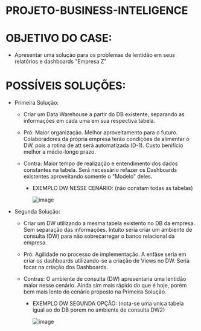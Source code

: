 # PROJETO-BUSINESS-INTELIGENCE

# OBJETIVO DO CASE:

  - Apresentar uma solução para os problemas de lentidão em seus relatórios e dashboards "Empresa Z"

# POSSÍVEIS SOLUÇÕES:

  - Primeira Solução:
    - Criar um Data Warehouse a partir do DB existente, separando as informações em cada uma em sua respectiva tabela.
    - Pró: Maior organização. Melhor aproveitamento para o futuro. Colaboradores da própria empresa terão condições de alimentar o DW, pois a rotina de att será automatizada (D-1). Custo benifício melhor a médio-longo prazo.
    - Contra: Maior tempo de realização e entendimento dos dados constantes na tabela. Será necessário refazer os Dashboards existentes aproveitando somente o "Modelo" deles.

      - EXEMPLO DW NESSE CENÁRIO: (não constam todas as tabelas)

        ![image](https://github.com/israelalvees/PROJETO-BUSINESS-INTELIGENCE/assets/128307729/c55762ad-7f0e-476a-a1db-61d53f80d5bb)



  - Segunda Solução: 
    - Criar um DW utilizando a mesma tabela existento no DB da empresa. Sem separação das informações. Intuito seria criar um ambiente de consulta (DW) para não sobrecarregar o banco relacional da empresa.
    - Pró: Agilidade no processo de implementação. A enfâse seria em criar os dashboards utilizando-se a criação de Views no DW. Seria focar na criação dos Dashboards.
    - Contras: O ambiente de consulta (DW) apresentaria uma lentidão maior nesse cenário. Ainda sim mais rápido do que é hoje, porém bem mais lento do cenário proposto na Primeira Solução.
   
      - EXEMPLO DW SEGUNDA OPÇÃO: (nota-se uma unica tabela igual ao do DB porem no ambiente de consulta DW2)
     
          ![image](https://github.com/israelalvees/PROJETO-BUSINESS-INTELIGENCE/assets/128307729/ddae8818-d65d-4a27-97e5-2b204e8916f9)

    

    
